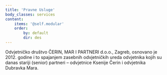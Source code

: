 ```yaml
---
title: 'Pravne Usluge'
body_classes: services
content:
    items: '@self.modular'
    order:
        by: default
        dir: des
---
```


Odvjetničko društvo ČERIN, MAR I PARTNERI d.o.o., Zagreb, osnovano je 2012. godine i to spajanjem zasebnih odvjetničkih ureda odvjetnika kojih su danas stariji (senior) partneri – odvjetnice Ksenije Čerin i odvjetnika Dubravka Mara. 